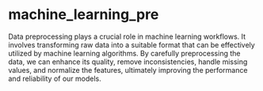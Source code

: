 # machine_learning_pre
Data preprocessing plays a crucial role in machine learning workflows. It involves transforming raw data into a suitable format that can be effectively utilized by machine learning algorithms. By carefully preprocessing the data, we can enhance its quality, remove inconsistencies, handle missing values, and normalize the features, ultimately improving the performance and reliability of our models.
